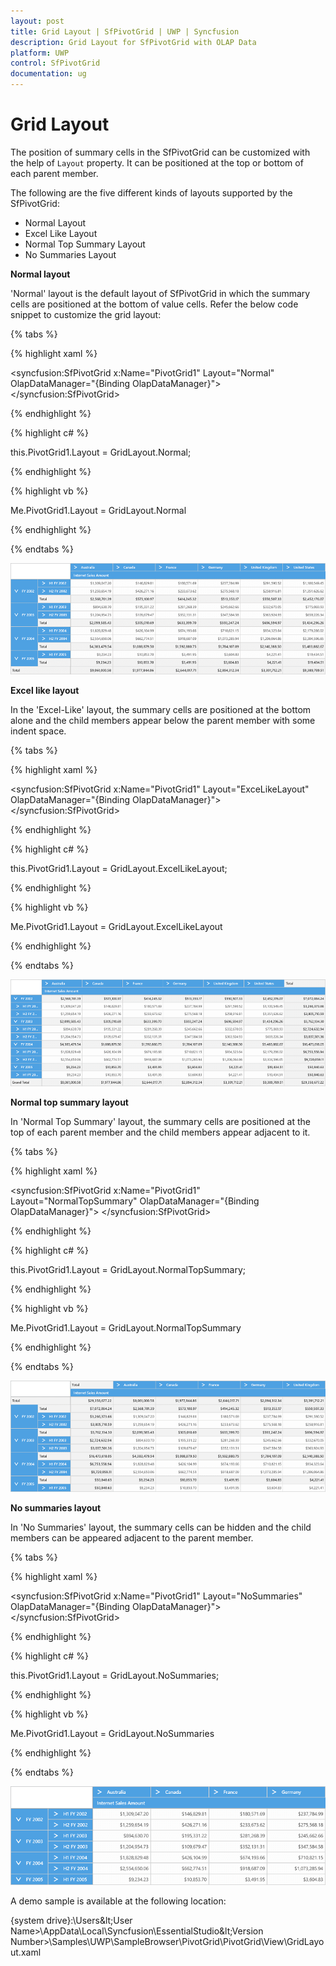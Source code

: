 ```yaml
---
layout: post
title: Grid Layout | SfPivotGrid | UWP | Syncfusion
description: Grid Layout for SfPivotGrid with OLAP Data
platform: UWP
control: SfPivotGrid
documentation: ug
---
```


# Grid Layout

The position of summary cells in the SfPivotGrid can be customized with the help of `Layout` property. It can be positioned at the top or bottom of each parent member.

The following are the five different kinds of layouts supported by the SfPivotGrid:

* Normal Layout
* Excel Like Layout
* Normal Top Summary Layout
* No Summaries Layout

**Normal layout**

'Normal' layout is the default layout of SfPivotGrid in which the summary cells are positioned at the bottom of value cells. Refer the below code snippet to customize the grid layout:

{% tabs %}

{% highlight xaml %}

<syncfusion:SfPivotGrid x:Name="PivotGrid1" Layout="Normal"
                        OlapDataManager="{Binding OlapDataManager}">
</syncfusion:SfPivotGrid>

{% endhighlight %}

{% highlight c# %}

this.PivotGrid1.Layout = GridLayout.Normal;

{% endhighlight %}

{% highlight vb %}

Me.PivotGrid1.Layout = GridLayout.Normal

{% endhighlight %}

{% endtabs %}

![](Grid-Layouts_images/Grid-Layouts_img1.png)

**Excel like layout**

In the 'Excel-Like' layout, the summary cells are positioned at the bottom alone and the child members appear below the parent member with some indent space.

{% tabs %}

{% highlight xaml %}

<syncfusion:SfPivotGrid x:Name="PivotGrid1" Layout="ExceLikeLayout"
                        OlapDataManager="{Binding OlapDataManager}">
</syncfusion:SfPivotGrid>

{% endhighlight %}

{% highlight c# %}

this.PivotGrid1.Layout = GridLayout.ExcelLikeLayout;

{% endhighlight %}

{% highlight vb %}

Me.PivotGrid1.Layout = GridLayout.ExcelLikeLayout

{% endhighlight %}

{% endtabs %}

![](Grid-Layouts_images/Grid-Layouts_img2.png)

**Normal top summary layout**

In 'Normal Top Summary' layout, the summary cells are positioned at the top of each parent member and the child members appear adjacent to it.

{% tabs %}

{% highlight xaml %}

<syncfusion:SfPivotGrid x:Name="PivotGrid1" Layout="NormalTopSummary"
                        OlapDataManager="{Binding OlapDataManager}">
</syncfusion:SfPivotGrid>

{% endhighlight %}

{% highlight c# %}

this.PivotGrid1.Layout = GridLayout.NormalTopSummary;

{% endhighlight %}

{% highlight vb %}

Me.PivotGrid1.Layout = GridLayout.NormalTopSummary

{% endhighlight %}

{% endtabs %}

![](Grid-Layouts_images/Grid-Layouts_img3.png)

**No summaries layout**

In 'No Summaries' layout, the summary cells can be hidden and the child members can be appeared adjacent to the parent member.

{% tabs %}

{% highlight xaml %}

<syncfusion:SfPivotGrid x:Name="PivotGrid1" Layout="NoSummaries"
                        OlapDataManager="{Binding OlapDataManager}">
</syncfusion:SfPivotGrid>

{% endhighlight %}

{% highlight c# %}

this.PivotGrid1.Layout = GridLayout.NoSummaries;

{% endhighlight %}

{% highlight vb %}

Me.PivotGrid1.Layout = GridLayout.NoSummaries

{% endhighlight %}

{% endtabs %}

![](Grid-Layouts_images/Grid-Layouts_img4.png)

A demo sample is available at the following location:

{system drive}:\Users\&lt;User Name&gt;\AppData\Local\Syncfusion\EssentialStudio\&lt;Version Number&gt;\Samples\UWP\SampleBrowser\PivotGrid\PivotGrid\View\GridLayout.xaml
